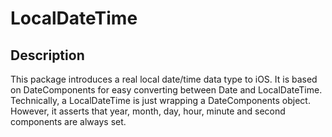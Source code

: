 # LocalDateTime

## Description

This package introduces a real local date/time data type to iOS. It is based on DateComponents for easy converting between Date and LocalDateTime. Technically, a LocalDateTime is just wrapping a DateComponents object. However, it asserts that year, month, day, hour, minute and second components are always set.
